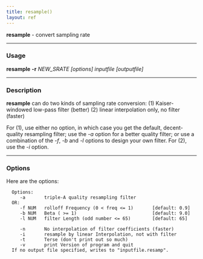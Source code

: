 ```yaml
---
title: resample()
layout: ref
---
```


**resample** - convert sampling rate

-----

### Usage

**resample** **-r** *NEW\_SRATE \[options\]* *inputfile \[outputfile\]*

-----

### Description

**resample** can do two kinds of sampling rate conversion: (1)
Kaiser-windowed low-pass filter (better) (2) linear interpolation only,
no filter (faster)

For (1), use either no option, in which case you get the default,
decent-quality resampling filter; use the *-a* option for a better
quality filter; or use a combination of the *-f*, *-b* and *-l* options
to design your own filter. For (2), use the *-i* option.

-----

### Options

Here are the options:

``` 
  Options:                                                           
     -a       triple-A quality resampling filter                     
  OR:                                                                
     -f NUM   rolloff Frequency (0 < freq <= 1)       [default: 0.9] 
     -b NUM   Beta ( >= 1)                            [default: 9.0] 
     -l NUM   filter Length (odd number <= 65)        [default: 65]  
                                                                     
     -n       No interpolation of filter coefficients (faster)       
     -i       resample by linear Interpolation, not with filter      
     -t       Terse (don't print out so much)                        
     -v       print Version of program and quit                      
  If no output file specified, writes to "inputfile.resamp".
```
